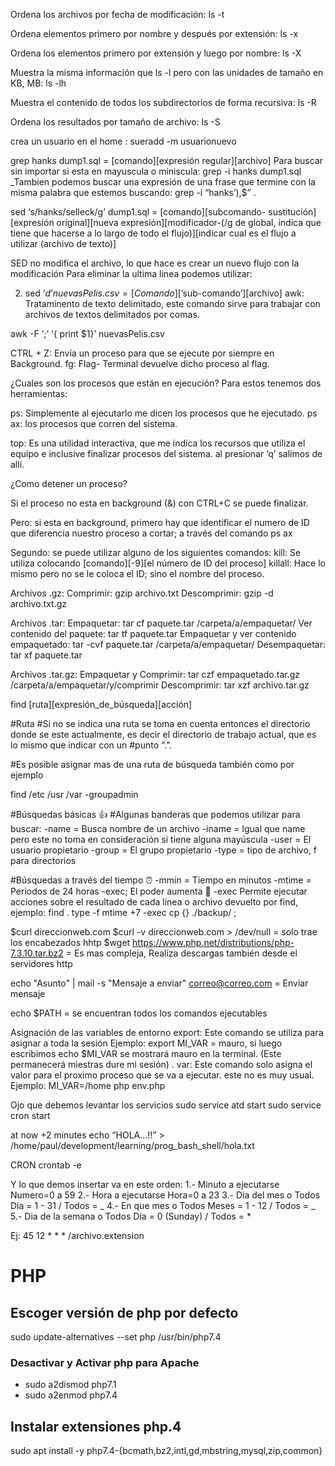 Ordena los archivos por fecha de modificación: ls -t

Ordena elementos primero por nombre y después por extensión: ls -x

Ordena los elementos primero por extensión y luego por nombre: ls -X

Muestra la misma información que ls -l pero con las unidades de tamaño en KB, MB: ls -lh

Muestra el contenido de todos los subdirectorios de forma recursiva: ls -R

Ordena los resultados por tamaño de archivo: ls -S

crea un usuario en el home : sueradd -m usuarionuevo

<!-- busquedas con grep -->

grep hanks dump1.sql = [comando][expresión regular][archivo]
Para buscar sin importar si esta en mayuscula o miniscula:
grep -i hanks dump1.sql
\_Tambien podemos buscar una expresión de una frase que termine con la misma palabra que estemos buscando:
grep -i “hanks’),\$” .

<!-- sed -->

sed ‘s/hanks/selleck/g’ dump1.sql = [comando][subcomando- sustitución][expresión original][nueva expresión][modificador-(/g de global, indica que tiene que hacerse a lo largo de todo el flujo)][indicar cual es el flujo a utilizar (archivo de texto)]

SED no modifica el archivo, lo que hace es crear un nuevo flujo con la modificación
Para eliminar la ultima linea podemos utilizar:

2. sed ‘$d’ nuevasPelis.csv = [Comando][’$sub-comando’][archivo]
   awk: Trataminento de texto delimitado, este comando sirve para trabajar con archivos de textos delimitados por comas.

<!-- awk -->

awk -F ‘;’ ‘{ print \$1}’ nuevasPelis.csv

<!-- Procesos que se ejecutan en Background -->

CTRL + Z: Envía un proceso para que se ejecute por siempre en Background.
fg: Flag- Terminal devuelve dicho proceso al flag.

¿Cuales son los procesos que están en ejecución?
Para estos tenemos dos herramientas:

ps: Simplemente al ejecutarlo me dicen los procesos que he ejecutado. ps ax: los procesos que corren del sistema.

top: Es una utilidad interactiva, que me indica los recursos que utiliza el equipo e inclusive finalizar procesos del sistema.
al presionar ‘q’ salimos de allí.

¿Como detener un proceso?

Si el proceso no esta en background (&) con CTRL+C se puede finalizar.

Pero: si esta en background, primero hay que identificar el numero de ID que diferencia nuestro proceso a cortar; a través del comando ps ax

Segundo: se puede utilizar alguno de los siguientes comandos:
kill: Se utiliza colocando [comando][-9][el número de ID del proceso]
killall: Hace lo mismo pero no se le coloca el ID; sino el nombre del proceso.

<!-- Comprimir archivos y carpetas -->

Archivos .gz:
Comprimir: gzip archivo.txt
Descomprimir: gzip -d archivo.txt.gz

Archivos .tar:
Empaquetar: tar cf paquete.tar /carpeta/a/empaquetar/
Ver contenido del paquete: tar tf paquete.tar
Empaquetar y ver contenido empaquetado: tar -cvf paquete.tar /carpeta/a/empaquetar/
Desempaquetar: tar xf paquete.tar

Archivos .tar.gz:
Empaquetar y Comprimir: tar czf empaquetado.tar.gz /carpeta/a/empaquetar/y/comprimir
Descomprimir: tar xzf archivo.tar.gz

<!-- busqueda de archivos -->

find [ruta][expresión_de_búsqueda][acción]

#Ruta
#Si no se indica una ruta se toma en cuenta entonces el directorio donde se este actualmente, es decir el directorio de trabajo actual, que es lo mismo que indicar con un #punto “.”.

#Es posible asignar mas de una ruta de búsqueda también como por ejemplo

find /etc /usr /var -groupadmin

#Búsquedas básicas 👍
#Algunas banderas que podemos utilizar para buscar:
-name = Busca nombre de un archivo
-iname = Igual que name pero este no toma en consideración si tiene alguna mayúscula
-user = El usuario propietario
-group = El grupo propietario
-type = tipo de archivo, f para directorios

#Búsquedas a través del tiempo ⏰
-mmin = Tiempo en minutos
-mtime = Periodos de 24 horas
-exec; El poder aumenta 👊
-exec Permite ejecutar acciones sobre el resultado de cada línea o archivo devuelto por find, ejemplo:
find . type -f mtime +7 -exec cp {} ./backup/ \;

<!-- peticiones HTTP -->

$curl direccionweb.com
$curl -v direccionweb.com > /dev/null = solo trae los encabezados hhtp
\$wget https://www.php.net/distributions/php-7.3.10.tar.bz2 = Es mas compleja, Realiza descargas también desde el servidores http

<!-- Mailing -->

echo "Asunto" | mail -s "Mensaje a enviar" correo@correo.com = Enviar mensaje

<!-- Variables de Entorno -->

echo \$PATH = se encuentran todos los comandos ejecutables

Asignación de las variables de entorno
export: Este comando se utiliza para asignar a toda la sesión
Ejemplo: export MI_VAR = mauro, si luego escribimos echo \$MI_VAR se mostrará mauro en la terminal. (Este permanecerá miestras dure mi sesión)
.
var: Este comando solo asigna el valor para el proximo proceso que se va a ejecutar. este no es muy usual.
Ejemplo: MI_VAR=/home php env.php

<!-- cron at -->

Ojo que debemos levantar los servicios
sudo service atd start
sudo service cron start

at now +2 minutes
echo “HOLA…!!” > /home/paul/development/learning/prog_bash_shell/hola.txt

CRON
crontab -e

Y lo que demos insertar va en este orden:
1.- Minuto a ejecutarse Numero=0 a 59
2.- Hora a ejecutarse Hora=0 a 23
3.- Dia del mes o Todos Dia = 1 - 31 / Todos = _
4.- En que mes o Todos Meses = 1 - 12 / Todos = _
5.- Dia de la semana o Todos Dia = 0 (Sunday) / Todos = \*

Ej:
45 12 \* \* \* <Rutadelarchivo>/archivo.extension

# PHP
## Escoger versión de php por defecto
sudo update-alternatives --set php /usr/bin/php7.4

### Desactivar y Activar php para Apache
 - sudo a2dismod php7.1
 - sudo a2enmod php7.4

## Instalar extensiones php.4
sudo apt install -y php7.4-{bcmath,bz2,intl,gd,mbstring,mysql,zip,common}

